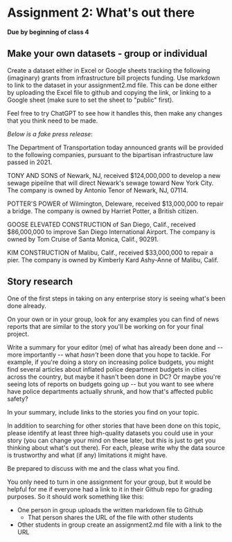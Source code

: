 # Assignment 2: What's out there

**Due by beginning of class 4**

## Make your own datasets - group or individual

Create a dataset either in Excel or Google sheets tracking the following (imaginary) grants from infrastructure bill projects funding. Use markdown to link to the dataset in your assignment2.md file. This can be done either by uploading the Excel file to github and copying the link, or linking to a Google sheet (make sure to set the sheet to "public" first).

Feel free to try ChatGPT to see how it handles this, then make any changes that you think need to be made.

*Below is a fake press release*:

The Department of Transportation today announced grants will be provided to the following companies, pursuant to the bipartisan infrastructure law passed in 2021.

TONY AND SONS of Newark, NJ, received $124,000,000 to develop a new sewage pipeilne that will direct Newark's sewage toward New York City. The company is owned by Antonio Tenor of Newark, NJ, 07114.

POTTER'S POWER of Wilmington, Deleware, received $13,000,000 to repair a bridge. The company is owned by Harriet Potter, a British citizen. 

GOOSE ELEVATED CONSTRUCTION of San Diego, Calif., received $86,000,000 to improve San Diego International Airport. The company is owned by Tom Cruise of Santa Monica, Calif., 90291.

KIM CONSTRUCTION of Malibu, Calif., received $33,000,000 to repair a pier. The company is owned by Kimberly Kard Ashy-Anne of Malibu, Calif.


## Story research

One of the first steps in taking on any enterprise story is seeing what's been done already. 

On your own or in your group, look for any examples you can find of news reports that are similar to the story you'll be working on for your final project. 

Write a summary for your editor (me) of what has already been done and -- more importantly -- what _hasn't_ been done that you hope to tackle. For example, if you're doing a story on increasing police budgets, you might find several articles about inflated police department budgets in cities across the country, but maybe it hasn't been done in DC? Or maybe you're seeing lots of reports on budgets going up -- but you want to see where have police departments actually shrunk, and how that's affected public safety? 

In your summary, include links to the stories you find on your topic.

In addition to searching for other stories that have been done on this topic, please identify at least three high-quality datasets you could use in your story (you can change your mind on these later, but this is just to get you thinking about what's out there). For each, please write why the data source is trustworthy and what (if any) limitations it might have.

Be prepared to discuss with me and the class what you find. 

You only need to turn in one assignment for your group, but it would be helpful for me if everyone had a link to it in their Github repo for grading purposes. So it should work something like this:

* One person in group uploads the written markdown file to Github
	* That person shares the URL of the file with other students
* Other students in group create an assignment2.md file with a link to the URL 
